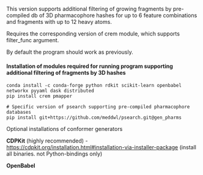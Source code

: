 This version supports additional filtering of growing fragments by pre-compiled db of 3D pharmacophore hashes for up to 6 feature combinations and fragments with up to 12 heavy atoms.

Requires the corresponding version of crem module, which supports filter_func argument.

By default the program should work as previously.  


#### Installation of modules required for running program supporting additional filtering of fragments by 3D hashes

```
conda install -c conda-forge python rdkit scikit-learn openbabel networkx pyyaml dask distributed
pip install crem pmapper

# Specific version of psearch supporting pre-compiled pharmacophore databases
pip install git+https://github.com/meddwl/psearch.git@gen_pharms
```
Optional installations of conformer generators

**CDPKit** (highly recommended) - https://cdpkit.org/installation.html#installation-via-installer-package (install all binaries. not Python-bindings only)  

**OpenBabel**
